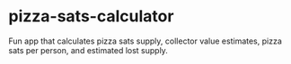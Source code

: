 # pizza-sats-calculator
Fun app that calculates pizza sats supply, collector value estimates, pizza sats per person, and estimated lost supply.
